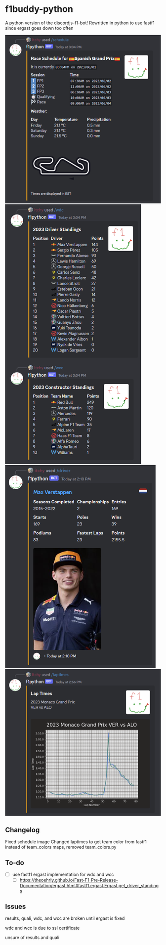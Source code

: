 # f1buddy-python

A python version of the discordjs-f1-bot! 
Rewritten in python to use fastf1 since ergast goes down too often

<img src="/images/schedule.png">
<img src="/images/wdcwcc.png">
<img src="/images/driver.png">
<img src="/images/laptimes.png">

## Changelog

Fixed schedule image
Changed laptimes to get team color from fastf1 instead of team_colors maps, removed team_colors.py


## To-do
- [ ] use fastf1 ergast implementation for wdc and wcc
    - [ ] https://theoehrly.github.io/Fast-F1-Pre-Release-Documentation/ergast.html#fastf1.ergast.Ergast.get_driver_standings

## Issues

results, quali, wdc, and wcc are broken until ergast is fixed

wdc and wcc is due to ssl certificate

unsure of results and quali

